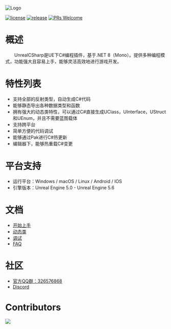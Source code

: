 ![Logo](Resources/Logo.png)

[![license](https://img.shields.io/badge/license-MIT-blue)](https://github.com/crazytuzi/UnrealCSharp/blob/master/LICENSE)
[![release](https://img.shields.io/github/v/release/crazytuzi/UnrealCSharp)](https://github.com/crazytuzi/UnrealCSharp/releases)
[![PRs Welcome](https://img.shields.io/badge/PRs-welcome-blue.svg)](https://github.com/crazytuzi/UnrealCSharp/pulls)

# 概述

&ensp;&ensp;&ensp;&ensp;UnrealCSharp是UE下C#编程插件，基于.NET 8（Mono）。提供多种编程模式，功能强大且容易上手，能够灵活高效地进行游戏开发。

# 特性列表

- 支持全部的反射类型，自动生成C#代码
- 能够静态导出各种数据类型和函数
- 拥有强大的动态类特性，可以通过C#直接生成UClass，UInterface，UStruct和UEnum，并且不需要蓝图载体
- 支持跨平台
- 简单方便的代码调试
- 能够通过Pak进行C#热更新
- 编辑器下，能够热重载C#变更

# 平台支持

- 运行平台：Windows / macOS / Linux / Android / IOS
- 引擎版本：Unreal Engine 5.0 - Unreal Engine 5.6

# 文档

- [开始上手](https://unrealcsharp.github.io/docs/document/getting-started)
- [动态类](https://unrealcsharp.github.io/docs/document/getting-started/dynamic)
- [调试](https://unrealcsharp.github.io/docs/document/guides/debug)
- [FAQ](https://unrealcsharp.github.io/docs/document/FAQ)

# 社区

- [官方QQ群：326576868](https://qm.qq.com/q/JW43uTiOk4)
- [Discord](https://discord.gg/mPVWhRqxC7)

# Contributors

<a href="https://github.com/crazytuzi/UnrealCSharp/graphs/contributors">
  <img src="https://contrib.rocks/image?repo=crazytuzi/UnrealCSharp"/>
</a>
    